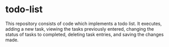 # todo-list
This repository consists of code which implements a todo list. It executes, adding a new task, viewing the tasks previously entered, changing the status of tasks to completed, deleting task entries, and saving the changes made.
